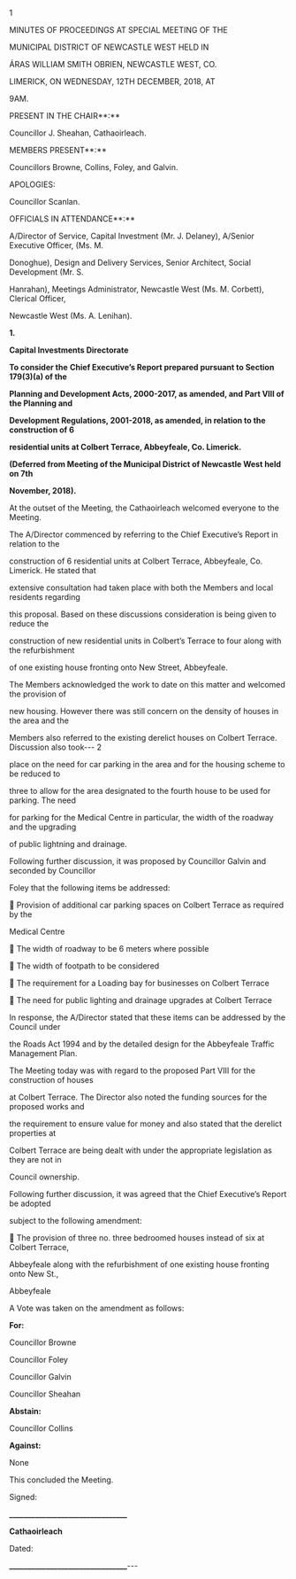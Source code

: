 1

MINUTES OF PROCEEDINGS AT SPECIAL MEETING OF THE

MUNICIPAL DISTRICT OF NEWCASTLE WEST HELD IN

ÁRAS WILLIAM SMITH OBRIEN, NEWCASTLE WEST, CO.

LIMERICK, ON WEDNESDAY, 12TH DECEMBER, 2018, AT

9AM.

PRESENT IN THE CHAIR**:**

Councillor J. Sheahan, Cathaoirleach.

MEMBERS PRESENT**:**

Councillors Browne, Collins, Foley, and Galvin.

APOLOGIES:

Councillor Scanlan.

OFFICIALS IN ATTENDANCE**:**

A/Director of Service, Capital Investment (Mr. J. Delaney), A/Senior Executive Officer, (Ms. M.

Donoghue), Design and Delivery Services, Senior Architect, Social Development (Mr. S.

Hanrahan), Meetings Administrator, Newcastle West (Ms. M. Corbett), Clerical Officer,

Newcastle West (Ms. A. Lenihan).

**1.**

**Capital Investments Directorate**

**To consider the** **Chief Executive’s Report prepared pursuant to Section 179(3)(a) of the**

**Planning and Development Acts, 2000-2017, as amended, and Part VIII of the Planning and**

**Development Regulations, 2001-2018, as amended, in relation to the construction of 6**

**residential units at Colbert Terrace, Abbeyfeale, Co. Limerick.**

**(Deferred from Meeting of the Municipal District of Newcastle West held on 7th**

**November, 2018).**

At the outset of the Meeting, the Cathaoirleach welcomed everyone to the Meeting.

The A/Director commenced by referring to the Chief Executive’s Report in relation to the

construction of 6 residential units at Colbert Terrace, Abbeyfeale, Co. Limerick. He stated that

extensive consultation had taken place with both the Members and local residents regarding

this proposal. Based on these discussions consideration is being given to reduce the

construction of new residential units in Colbert’s Terrace to four along with the refurbishment

of one existing house fronting onto New Street, Abbeyfeale.

The Members acknowledged the work to date on this matter and welcomed the provision of

new housing. However there was still concern on the density of houses in the area and the

Members also referred to the existing derelict houses on Colbert Terrace. Discussion also took---
2

place on the need for car parking in the area and for the housing scheme to be reduced to

three to allow for the area designated to the fourth house to be used for parking. The need

for parking for the Medical Centre in particular, the width of the roadway and the upgrading

of public lightning and drainage.

Following further discussion, it was proposed by Councillor Galvin and seconded by Councillor

Foley that the following items be addressed:

 Provision of additional car parking spaces on Colbert Terrace as required by the

Medical Centre

 The width of roadway to be 6 meters where possible

 The width of footpath to be considered

 The requirement for a Loading bay for businesses on Colbert Terrace

 The need for public lighting and drainage upgrades at Colbert Terrace

In response, the A/Director stated that these items can be addressed by the Council under

the Roads Act 1994 and by the detailed design for the Abbeyfeale Traffic Management Plan.

The Meeting today was with regard to the proposed Part VIII for the construction of houses

at Colbert Terrace. The Director also noted the funding sources for the proposed works and

the requirement to ensure value for money and also stated that the derelict properties at

Colbert Terrace are being dealt with under the appropriate legislation as they are not in

Council ownership.

Following further discussion, it was agreed that the Chief Executive’s Report be adopted

subject to the following amendment:

 The provision of three no. three bedroomed houses instead of six at Colbert Terrace,

Abbeyfeale along with the refurbishment of one existing house fronting onto New St.,

Abbeyfeale

A Vote was taken on the amendment as follows:

**For:**

Councillor Browne

Councillor Foley

Councillor Galvin

Councillor Sheahan

**Abstain:**

Councillor Collins

**Against:**

None

This concluded the Meeting.

Signed:

**\_\_\_\_\_\_\_\_\_\_\_\_\_\_\_\_\_\_\_\_\_\_\_\_\_\_\_\_\_\_\_\_**

**Cathaoirleach**

Dated:

**\_\_\_\_\_\_\_\_\_\_\_\_\_\_\_\_\_\_\_\_\_\_\_\_\_\_\_\_\_\_\_\_**---
